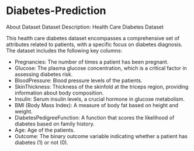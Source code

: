 # Diabetes-Prediction

About Dataset
Dataset Description: Health Care Diabetes Dataset

This health care diabetes dataset encompasses a comprehensive set of attributes related to patients, with a specific focus on diabetes diagnosis. The dataset includes the following key columns:

* Pregnancies: The number of times a patient has been pregnant.
* Glucose: The plasma glucose concentration, which is a critical factor in assessing diabetes risk.
* BloodPressure: Blood pressure levels of the patients.
* SkinThickness: Thickness of the skinfold at the triceps region, providing information about body composition.
* Insulin: Serum insulin levels, a crucial hormone in glucose metabolism.
* BMI (Body Mass Index): A measure of body fat based on height and weight.
* DiabetesPedigreeFunction: A function that scores the likelihood of diabetes based on family history.
* Age: Age of the patients.
* Outcome: The binary outcome variable indicating whether a patient has diabetes (1) or not (0).
